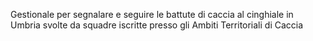 Gestionale per segnalare e seguire le battute di caccia al cinghiale in Umbria svolte da squadre iscritte presso gli Ambiti Territoriali di Caccia

